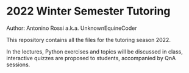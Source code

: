 # 2022 Winter Semester Tutoring
Author: Antonino Rossi a.k.a. UnknownEquineCoder

This repository contains all the files for the tutoring season 2022.

In the lectures, Python exercises and topics will be discussed in class, interactive quizzes are proposed to students, accompanied by QnA sessions.
